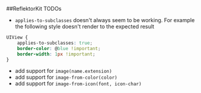 ##ReflektorKit TODOs

- `applies-to-subclasses` doesn't always seem to be working. For example the following style doesn't render to the expected result 

```css
UIView {
    applies-to-subclasses: true;
    border-color: @blue !important;
    border-width: 1px !important;
}
```

- add support for `image(name.extension)`
- add support for `image-from-color(color)`
- add support for `image-from-icon(font, icon-char)`
